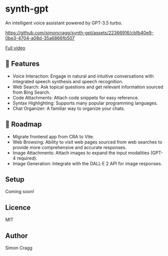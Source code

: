 # synth-gpt

An intelligent voice assistant powered by GPT-3.5 turbo.

https://github.com/simoncragg/synth-gpt/assets/22366916/cbfb40e9-0be3-4704-a08d-35a6866fb507

[Full video](https://youtu.be/fdkyjdjrxR8)

## 🚀 Features

- Voice Interaction: Engage in natural and intuitive conversations with integrated speech synthesis and speech recognition.
- Web Search: Ask topical questions and get relevant information sourced from Bing Search.
- Code Attachments: Attach code snippets for easy reference.
- Syntax Highlighting: Supports many popular programming languages.
- Chat Organizer: A familiar way to organize your chats.

## 🔮 Roadmap

- Migrate frontend app from CRA to Vite.
- Web Browsing: Ability to visit web pages sourced from web searches to provide more comprehensive and accurate responses.
- Image Attachments: Attach images to expand the input modalities (GPT-4 required).
- Image Generation: Integrate with the DALL·E 2 API for image responses.

## Setup

Coming soon!

## Licence

MIT

## Author

Simon Cragg
